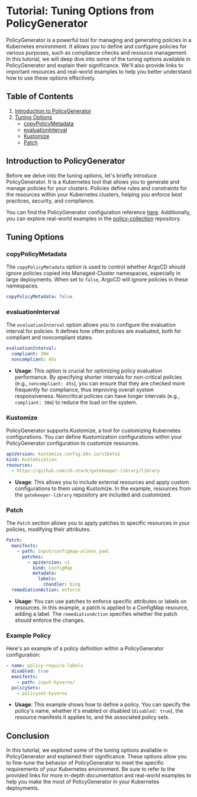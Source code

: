 # Tutorial: Tuning Options from PolicyGenerator

PolicyGenerator is a powerful tool for managing and generating policies in a Kubernetes environment. It allows you to define and configure policies for various purposes, such as compliance checks and resource management. In this tutorial, we will deep dive into some of the tuning options available in PolicyGenerator and explain their significance. We'll also provide links to important resources and real-world examples to help you better understand how to use these options effectively.

## Table of Contents

1. [Introduction to PolicyGenerator](#introduction-to-policygenerator)
2. [Tuning Options](#tuning-options)
    - [copyPolicyMetadata](#copypolicymetadata)
    - [evaluationInterval](#evaluationinterval)
    - [Kustomize](#kustomize)
    - [Patch](#patch)

## Introduction to PolicyGenerator

Before we delve into the tuning options, let's briefly introduce PolicyGenerator. It is a Kubernetes tool that allows you to generate and manage policies for your clusters. Policies define rules and constraints for the resources within your Kubernetes clusters, helping you enforce best practices, security, and compliance.

You can find the PolicyGenerator configuration reference [here](https://github.com/stolostron/policy-generator-plugin/blob/main/docs/policygenerator-reference.yaml). Additionally, you can explore real-world examples in the [policy-collection](https://github.com/open-cluster-management-io/policy-collection/tree/main/policygenerator) repository.

## Tuning Options

### copyPolicyMetadata

The `copyPolicyMetadata` option is used to control whether ArgoCD should ignore policies copied into Managed-Cluster namespaces, especially in large deployments. When set to `false`, ArgoCD will ignore policies in these namespaces.

```yaml
copyPolicyMetadata: false
```

### evaluationInterval

The `evaluationInterval` option allows you to configure the evaluation interval for policies. It defines how often policies are evaluated, both for compliant and noncompliant states.

```yaml
evaluationInterval:
  compliant: 30m
  noncompliant: 45s
```

- **Usage**: This option is crucial for optimizing policy evaluation performance. By specifying shorter intervals for non-critical policies (e.g., `noncompliant: 45s`), you can ensure that they are checked more frequently for compliance, thus improving overall system responsiveness. Noncritical policies can have longer intervals (e.g., `compliant: 30m`) to reduce the load on the system.

### Kustomize

PolicyGenerator supports Kustomize, a tool for customizing Kubernetes configurations. You can define Kustomization configurations within your PolicyGenerator configuration to customize resources.

```yaml
apiVersion: kustomize.config.k8s.io/v1beta1
kind: Kustomization
resources:
  - https://github.com/ch-stark/gatekeeper-library/library
```

- **Usage**: This allows you to include external resources and apply custom configurations to them using Kustomize. In the example, resources from the `gatekeeper-library` repository are included and customized.

### Patch

The `Patch` section allows you to apply patches to specific resources in your policies, modifying their attributes.

```yaml
Patch:
  manifests:
    - path: input/configmap-aliens.yaml
      patches:
        - apiVersion: v1
          kind: ConfigMap
          metadata:
            labels:
              chandler: bing
  remediationAction: enforce
```

- **Usage**: You can use patches to enforce specific attributes or labels on resources. In this example, a patch is applied to a ConfigMap resource, adding a label. The `remediationAction` specifies whether the patch should enforce the changes.

### Example Policy

Here's an example of a policy definition within a PolicyGenerator configuration:

```yaml
- name: policy-require-labels
  disabled: true
  manifests:
    - path: input-kyverno/
  policySets:
    - policyset-kyverno
```

- **Usage**: This example shows how to define a policy. You can specify the policy's name, whether it's enabled or disabled (`disabled: true`), the resource manifests it applies to, and the associated policy sets.

## Conclusion

In this tutorial, we explored some of the tuning options available in PolicyGenerator and explained their significance. These options allow you to fine-tune the behavior of PolicyGenerator to meet the specific requirements of your Kubernetes environment. Be sure to refer to the provided links for more in-depth documentation and real-world examples to help you make the most of PolicyGenerator in your Kubernetes deployments.
